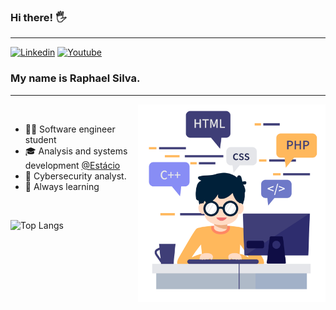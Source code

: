 ### Hi there! 🖐️

<hr>

[![Linkedin](https://img.shields.io/badge/LinkedIn-0077B5?style=for-the-badge&logo=linkedin&logoColor=white)](https://www.linkedin.com/in/raphael-silva-a750381b7/)
[![Youtube](https://img.shields.io/badge/Microsoft_Outlook-0078D4?style=for-the-badge&logo=microsoft-outlook&logoColor=white)](mailto:rapha.silva2001@hotmail.com)



### My name is Raphael Silva.

<hr>

<img align="right" alt="Code Girl image" src="https://github.com/99Akira/99Akira/blob/main/codeboy.jpg" width="300px" style="max-width: 100%;">


<br>

 - 👩‍💻 Software engineer student
 - 🎓 Analysis and systems development <a href="https://estacio.br/" rel="nofollow">@Estácio</a>
 - 💼 Cybersecurity analyst.
 - 🚀 Always learning

 <br>


![Top Langs](https://github-readme-stats.vercel.app/api/top-langs/?username=99Akira&hide_progress=true)
